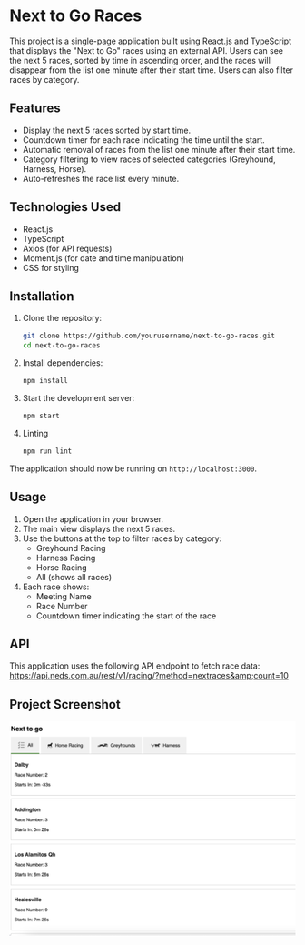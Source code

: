 # Next to Go Races

This project is a single-page application built using React.js and TypeScript that displays the "Next to Go" races using an external API. Users can see the next 5 races, sorted by time in ascending order, and the races will disappear from the list one minute after their start time. Users can also filter races by category.

## Features

- Display the next 5 races sorted by start time.
- Countdown timer for each race indicating the time until the start.
- Automatic removal of races from the list one minute after their start time.
- Category filtering to view races of selected categories (Greyhound, Harness, Horse).
- Auto-refreshes the race list every minute.

## Technologies Used

- React.js
- TypeScript
- Axios (for API requests)
- Moment.js (for date and time manipulation)
- CSS for styling

## Installation

1. Clone the repository:
    ```sh
    git clone https://github.com/yourusername/next-to-go-races.git
    cd next-to-go-races
    ```

2. Install dependencies:
    ```sh
    npm install
    ```

3. Start the development server:
    ```sh
    npm start
    ```

4. Linting
    ```sh
    npm run lint
    ```


The application should now be running on `http://localhost:3000`.

## Usage

1. Open the application in your browser.
2. The main view displays the next 5 races.
3. Use the buttons at the top to filter races by category:
    - Greyhound Racing
    - Harness Racing
    - Horse Racing
    - All (shows all races)
4. Each race shows:
    - Meeting Name
    - Race Number
    - Countdown timer indicating the start of the race

## API

This application uses the following API endpoint to fetch race data:
https://api.neds.com.au/rest/v1/racing/?method=nextraces&amp;count=10

## Project Screenshot
![alt text](public/images/project-screenshot.png)

